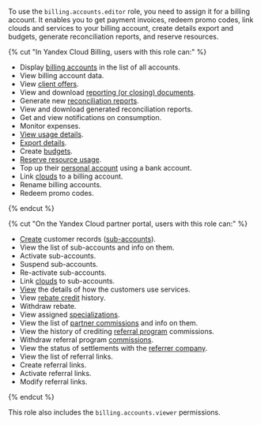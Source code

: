 To use the `billing.accounts.editor` role, you need to assign it for a billing account. It enables you to get payment invoices, redeem promo codes, link clouds and services to your billing account, create details export and budgets, generate reconciliation reports, and reserve resources.

{% cut "In Yandex Cloud Billing, users with this role can:" %}

* Display [billing accounts](../../../billing/concepts/billing-account.md) in the list of all accounts.
* View billing account data.
* View [client offers](../../../billing/concepts/glossary.md#client-offer).
* View and download [reporting (or closing) documents](../../../billing/payment/documents.md).
* Generate new [reconciliation reports](../../../billing/concepts/act.md#reconciliation-report).
* View and download generated reconciliation reports.
* Get and view notifications on consumption.
* Monitor expenses.
* [View usage details](../../../billing/operations/check-charges.md).
* [Export details](../../../billing/operations/get-folder-report.md).
* Create [budgets](../../../billing/concepts/budget.md).
* [Reserve resource usage](../../../billing/concepts/cvos.md).
* Top up their [personal account](../../../billing/concepts/personal-account.md) using a bank account.
* Link [clouds](../../../organization/concepts/manage-services.md#cloud) to a billing account.
* Rename billing accounts.
* Redeem promo codes.

{% endcut %}

{% cut "On the Yandex Cloud partner portal, users with this role can:" %}

* [Create](../../../partner/program/var-pin-client.md#client-entry) customer records ([sub-accounts](../../../partner/terms.md#sub-account)).
* View the list of sub-accounts and info on them.
* Activate sub-accounts.
* Suspend sub-accounts.
* Re-activate sub-accounts.
* Link [clouds](../../../organization/concepts/manage-services.md#cloud) to sub-accounts.
* [View](../../../partner/operations/get-client-stat.md) the details of how the customers use services.
* View [rebate credit](../../../partner/terms.md#rebate) history.
* Withdraw rebate.
* View assigned [specializations](../../../partner/specializations/index.md).
* View the list of [partner commissions](../../../partner/portal.md#premium) and info on them.
* View the history of crediting [referral program](../../../partner/program/referral.md) commissions.
* Withdraw referral program [commissions](../../../partner/program/referral.md#premium).
* View the status of settlements with the [referrer company](../../../partner/terms.md#referral-partner).
* View the list of referral links.
* Create referral links.
* Activate referral links.
* Modify referral links.

{% endcut %}

This role also includes the `billing.accounts.viewer` permissions.
